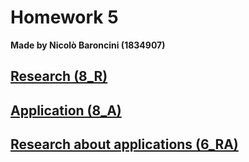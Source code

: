 # Homework 5
**Made by Nicolò Baroncini (1834907)**
## [Research (8_R)](https://bynickes.github.io/StatisticsHomeworks/homework5/8_r)
## [Application (8_A)](https://bynickes.github.io/StatisticsHomeworks/homework5/8_a)
## [Research about applications (6_RA)](https://bynickes.github.io/StatisticsHomeworks/homework5/6_ra)
